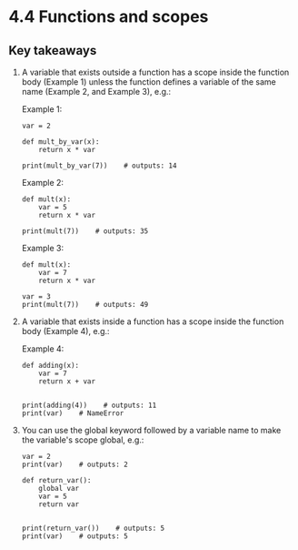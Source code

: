# 4.4 Functions and scopes

## Key takeaways

1. A variable that exists outside a function has a scope inside the function body (Example 1) unless the function
   defines a variable of the same name (Example 2, and Example 3), e.g.:

   Example 1:

   ```
   var = 2

   def mult_by_var(x):
       return x * var

   print(mult_by_var(7))    # outputs: 14
   ```

   Example 2:

   ```
   def mult(x):
       var = 5
       return x * var

   print(mult(7))    # outputs: 35
   ```

   Example 3:

   ```
   def mult(x):
       var = 7
       return x * var

   var = 3
   print(mult(7))    # outputs: 49
   ```

2. A variable that exists inside a function has a scope inside the function body (Example 4), e.g.:

   Example 4:

   ```
   def adding(x):
       var = 7
       return x + var


   print(adding(4))    # outputs: 11
   print(var)    # NameError
   ```

3. You can use the global keyword followed by a variable name to make the variable's scope global, e.g.:

   ```
   var = 2
   print(var)    # outputs: 2

   def return_var():
       global var
       var = 5
       return var


   print(return_var())    # outputs: 5
   print(var)    # outputs: 5
   
   ```
